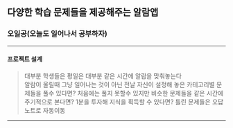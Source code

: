 ## 다양한 학습 문제들을 제공해주는 알람앱
### 오일공(오늘도 일어나서 공부하자)
------------------------------------
#### 프로젝트 설계
> 대부분 학생들은 평일은 대부분 같은 시간에 알람을 맞춰놓는다  
> 알람이 울릴때 그냥 일어나는 것이 아닌 전날 자신이 설정해 놓은 카테고리별 문제들을 풀수 있다면?
> 처음에는 풀지 못할수 있지만 비슷한 문제들을 같은 시간에 주기적으로 본다면?
> 1분을 투자해 지식을 획득할 수 있다면?
> 틀린 문제들은 오답노트로 자동이동
------------------------
